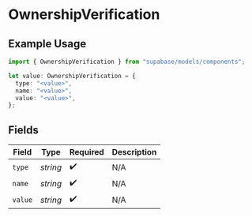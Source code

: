 # OwnershipVerification

## Example Usage

```typescript
import { OwnershipVerification } from "supabase/models/components";

let value: OwnershipVerification = {
  type: "<value>",
  name: "<value>",
  value: "<value>",
};
```

## Fields

| Field              | Type               | Required           | Description        |
| ------------------ | ------------------ | ------------------ | ------------------ |
| `type`             | *string*           | :heavy_check_mark: | N/A                |
| `name`             | *string*           | :heavy_check_mark: | N/A                |
| `value`            | *string*           | :heavy_check_mark: | N/A                |